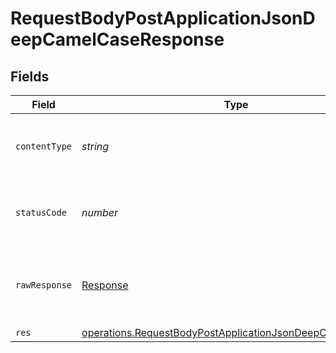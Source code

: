 # RequestBodyPostApplicationJsonDeepCamelCaseResponse


## Fields

| Field                                                                                                                                         | Type                                                                                                                                          | Required                                                                                                                                      | Description                                                                                                                                   |
| --------------------------------------------------------------------------------------------------------------------------------------------- | --------------------------------------------------------------------------------------------------------------------------------------------- | --------------------------------------------------------------------------------------------------------------------------------------------- | --------------------------------------------------------------------------------------------------------------------------------------------- |
| `contentType`                                                                                                                                 | *string*                                                                                                                                      | :heavy_check_mark:                                                                                                                            | HTTP response content type for this operation                                                                                                 |
| `statusCode`                                                                                                                                  | *number*                                                                                                                                      | :heavy_check_mark:                                                                                                                            | HTTP response status code for this operation                                                                                                  |
| `rawResponse`                                                                                                                                 | [Response](https://developer.mozilla.org/en-US/docs/Web/API/Response)                                                                         | :heavy_check_mark:                                                                                                                            | Raw HTTP response; suitable for custom response parsing                                                                                       |
| `res`                                                                                                                                         | [operations.RequestBodyPostApplicationJsonDeepCamelCaseRes](../../../sdk/models/operations/requestbodypostapplicationjsondeepcamelcaseres.md) | :heavy_minus_sign:                                                                                                                            | OK                                                                                                                                            |